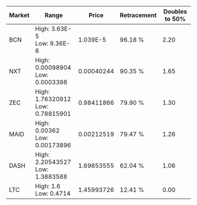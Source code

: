 | Market | Range | Price| Retracement | Doubles to 50% |
| --- | --- | --- | --- | --- |
| BCN | High: 3.63E-5<br />Low: 9.36E-6 | 1.039E-5 | 96.18 % | 2.20 |
| NXT | High: 0.00098904<br />Low: 0.0003398 | 0.00040244 | 90.35 % | 1.65 |
| ZEC | High: 1.76320912<br />Low: 0.78815901 | 0.98411866 | 79.90 % | 1.30 |
| MAID | High: 0.00362<br />Low: 0.00173896 | 0.00212519 | 79.47 % | 1.26 |
| DASH | High: 2.20543527<br />Low: 1.3883588 | 1.69853555 | 62.04 % | 1.06 |
| LTC | High: 1.6<br />Low: 0.4714 | 1.45993726 | 12.41 % | 0.00 |
